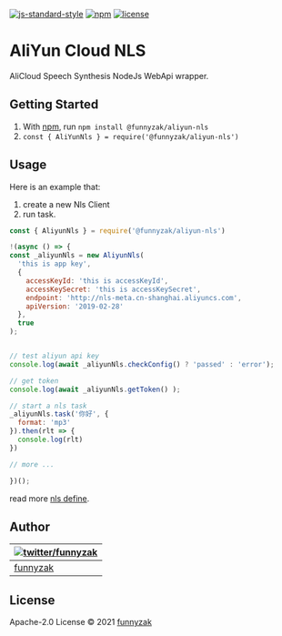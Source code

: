 [![js-standard-style](https://img.shields.io/badge/code_style-standard-brightgreen.svg)](https://github.com/feross/standard)
[![npm](https://img.shields.io/npm/v/@funnyzak/aliyun-nls.svg?style=flat-square)](https://www.npmjs.com/package/@funnyzak/aliyun-nls)
[![license](https://img.shields.io/github/license/funnyzak/static-http-server.svg?style=flat-square)](https://github.com/funnyzak/static-http-server)

# AliYun Cloud NLS

AliCloud Speech Synthesis NodeJs WebApi wrapper.

## Getting Started

1. With [npm](http://npmjs.org), run `npm install @funnyzak/aliyun-nls`
2. `const { AliYunNls } = require('@funnyzak/aliyun-nls')`

## Usage

Here is an example that:

1. create a new Nls Client
2. run task.

```js
const { AliyunNls } = require('@funnyzak/aliyun-nls')

!(async () => {
const _aliyunNls = new AliyunNls(
  'this is app key',
  {
    accessKeyId: 'this is accessKeyId',
    accessKeySecret: 'this is accessKeySecret',
    endpoint: 'http://nls-meta.cn-shanghai.aliyuncs.com',
    apiVersion: '2019-02-28'
  },
  true
);


// test aliyun api key
console.log(await _aliyunNls.checkConfig() ? 'passed' : 'error');

// get token
console.log(await _aliyunNls.getToken() );

// start a nls task
_aliyunNls.task('你好', {
  format: 'mp3'
}).then(rlt => {
  console.log(rlt)
})

// more ...

})();

```

read more [nls define](lib/nls.d.ts).



## Author

| [![twitter/funnyzak](https://s.gravatar.com/avatar/c2437e240644b1317a4a356c6d6253ee?s=70)](https://twitter.com/funnyzak 'Follow @funnyzak on Twitter') |
| ------------------------------------------------------------------------------------------------------------------------------------------------------ |
| [funnyzak](https://yycc.me/)                                                                                                                           |

## License

Apache-2.0 License © 2021 [funnyzak](https://github.com/funnyzak)
